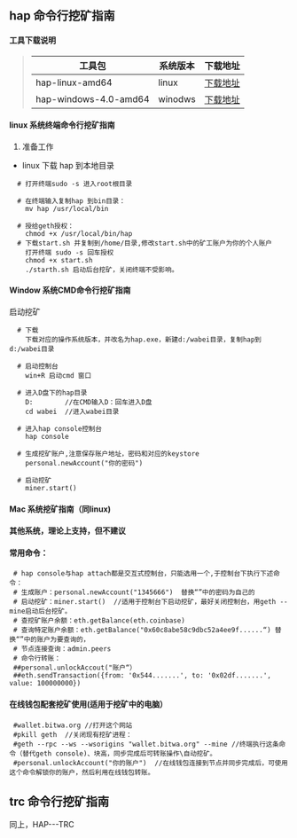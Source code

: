 

## hap 命令行挖矿指南

#### 工具下载说明

> |工具包|系统版本|下载地址|
> |-|-|-|
> |hap-linux-amd64|linux|[下载地址](https://github.com/wabei/HAP-miner/raw/master/hap-linux-amd64/hap.zip)|
> |hap-windows-4.0-amd64|winodws|[下载地址](https://github.com/wabei/HAP-miner/raw/master/hap-windows-4.0-amd64.exe/hap.exe)|
#### linux 系统终端命令行挖矿指南

  1. 准备工作
	
  - linux 下载 hap 到本地目录
````
  # 打开终端sudo -s 进入root根目录
  
  # 在终端输入复制hap 到bin目录：
    mv hap /usr/local/bin  

  # 授给geth授权：
    chmod +x /usr/local/bin/hap
  # 下载start.sh 并复制到/home/目录,修改start.sh中的矿工账户为你的个人账户
    打开终端 sudo -s 回车授权
    chmod +x start.sh
    ./starth.sh 启动后台挖矿，关闭终端不受影响。    
````
#### Window 系统CMD命令行挖矿指南
 
 启动挖矿
 
````
  # 下载
    下载对应的操作系统版本，并改名为hap.exe，新建d:/wabei目录，复制hap到d:/wabei目录

  # 启动控制台
    win+R 启动cmd 窗口

  # 进入D盘下的hap目录
    D:        //在CMD输入D：回车进入D盘
    cd wabei  //进入wabei目录

  # 进入hap console控制台
    hap console 

  # 生成挖矿账户,注意保存账户地址，密码和对应的keystore
    personal.newAccount("你的密码")

  # 启动挖矿
    miner.start()  
```` 
#### Mac 系统挖矿指南（同linux)
#### 其他系统，理论上支持，但不建议
#### 常用命令：
     # hap console与hap attach都是交互式控制台，只能选用一个,于控制台下执行下述命令：
     # 生成账户：personal.newAccount("1345666")  替换“”中的密码为自己的
     # 启动挖矿：miner.start()  //适用于控制台下启动挖矿，最好关闭控制台，用geth --mine启动后台挖矿。
     # 查挖矿账户余额：eth.getBalance(eth.coinbase)
     # 查询特定账户余额：eth.getBalance("0x60c8abe58c9dbc52a4ee9f......“) 替换“”中的账户为要查询的， 
     # 节点连接查询：admin.peers 
     # 命令行转账：
     ##personal.unlockAccout("账户“）
     ##eth.sendTransaction({from: '0x544.......', to: '0x02df.......', value: 100000000}) 
#### 在线钱包配套挖矿使用(适用于挖矿中的电脑）
     #wallet.bitwa.org //打开这个网站
     #pkill geth  //关闭现有挖矿进程：
     #geth --rpc --ws --wsorigins "wallet.bitwa.org" --mine //终端执行这条命令（替代geth console)、块高，同步完成后可转账操作\自动挖矿。
     #personal.unlockAccount("你的账户")  //在线钱包连接到节点并同步完成后，可使用这个命令解锁你的账户，然后利用在线钱包转账。
     
     
## trc 命令行挖矿指南
同上，HAP---TRC

